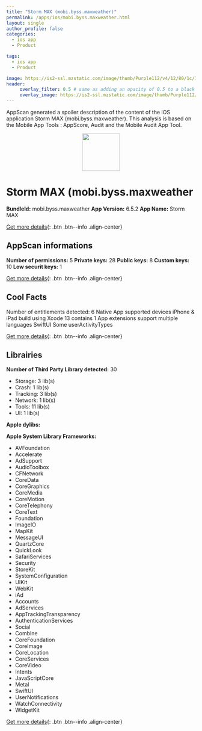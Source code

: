```yaml
---
title: "Storm MAX (mobi.byss.maxweather)"
permalink: /apps/ios/mobi.byss.maxweather.html
layout: single
author_profile: false
categories: 
  - ios app 
  - Product 

tags: 
  - ios app 
  - Product 

image: https://is2-ssl.mzstatic.com/image/thumb/Purple112/v4/12/80/1c/12801cfa-11a5-b6d3-a552-482126d320fe/AppIconMax-0-1x_U007emarketing-0-10-0-85-220.png/512x512bb.jpg
header: 
     overlay_filter: 0.5 # same as adding an opacity of 0.5 to a black background
     overlay_image: https://is2-ssl.mzstatic.com/image/thumb/Purple112/v4/12/80/1c/12801cfa-11a5-b6d3-a552-482126d320fe/AppIconMax-0-1x_U007emarketing-0-10-0-85-220.png/512x512bb.jpg
---
```

AppScan generated a spoiler description of the content of the iOS application Storm MAX (mobi.byss.maxweather). This analysis is based on the Mobile App Tools : AppScore, Audit and the Mobile Audit App Tool.

  
  
<div style="text-align: center;"><img src="https://is2-ssl.mzstatic.com/image/thumb/Purple112/v4/12/80/1c/12801cfa-11a5-b6d3-a552-482126d320fe/AppIconMax-0-1x_U007emarketing-0-10-0-85-220.png/512x512bb.jpg" width="100" height="100"></div>  
  
# Storm MAX (mobi.byss.maxweather

**BundleId:** mobi.byss.maxweather
**App Version:** 6.5.2
**App Name:** Storm MAX


[Get more details](/pricing.html){: .btn .btn--info .align-center}  
  
## AppScan informations 

**Number of permissions:** 5
**Private keys:** 28
**Public keys:** 8
**Custom keys:** 10
**Low securit keys:** 1
  
[Get more details](/pricing.html){: .btn .btn--info .align-center}

## Cool Facts

Number of entitlements detected: 6
Native App
supported devices iPhone & iPad
build using Xcode 13
contains 1 App extensions
support multiple languages
SwiftUI
Some userActivityTypes
  
[Get more details](/pricing.html){: .btn .btn--info .align-center}

## Librairies 
**Number of Third Party Library detected:** 30
- Storage: 3 lib(s)
- Crash: 1 lib(s)
- Tracking: 3 lib(s)
- Network: 1 lib(s)
- Tools: 11 lib(s)
- UI: 1 lib(s)

**Apple dylibs:**


**Apple System Library Frameworks:**
- AVFoundation
- Accelerate
- AdSupport
- AudioToolbox
- CFNetwork
- CoreData
- CoreGraphics
- CoreMedia
- CoreMotion
- CoreTelephony
- CoreText
- Foundation
- ImageIO
- MapKit
- MessageUI
- QuartzCore
- QuickLook
- SafariServices
- Security
- StoreKit
- SystemConfiguration
- UIKit
- WebKit
- iAd
- Accounts
- AdServices
- AppTrackingTransparency
- AuthenticationServices
- Social
- Combine
- CoreFoundation
- CoreImage
- CoreLocation
- CoreServices
- CoreVideo
- Intents
- JavaScriptCore
- Metal
- SwiftUI
- UserNotifications
- WatchConnectivity
- WidgetKit


  
[Get more details](/pricing.html){: .btn .btn--info .align-center}

